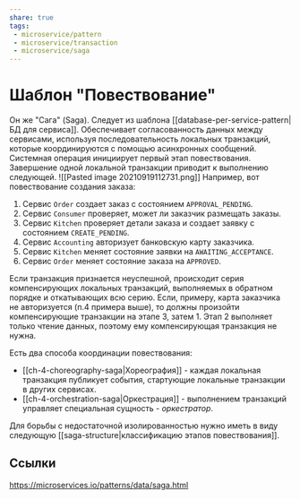 ```yaml
---
share: true
tags:
 - microservice/pattern
 - microservice/transaction
 - microservice/saga
---
```

# Шаблон "Повествование"
Он же "Сага" (Saga). Следует из шаблона [[database-per-service-pattern|БД для сервиса]].
Обеспечивает согласованность данных между сервисами, используя последовательность локальных транзакций, которые координируются с помощью асинхронных сообщений.
Системная операция инициирует первый этап повествования. Завершение одной локальной транзакции приводит к выполнению следующей. 
![[Pasted image 20210919112731.png]]
Например, вот повествование создания заказа:
1. Сервис `Order` создает заказ с состоянием `APPROVAL_PENDING`.
2. Сервис `Consumer` проверяет, может ли заказчик размещать заказы.
3. Сервис `Kitchen` проверяет детали заказа и создает заявку с состоянием `CREATE_PENDING`.
4. Сервис `Accounting` авторизует банковскую карту заказчика.
5. Сервис `Kitchen` меняет состояние заявки на `AWAITING_ACCEPTANCE`.
6. Сервис `Order` меняет состояние заказа на `APPROVED`.

Если транзакция признается неуспешной, происходит серия компенсирующих локальных транзакций, выполняемых в обратном порядке и откатывающих всю серию. Если, примеру, карта заказчика не авторизуется (п.4 примера выше), то должны произойти компенсирующие транзакции на этапе 3, затем 1. Этап 2 выполняет только чтение данных, поэтому ему компенсирующая транзакция не нужна.

Есть два способа координации повествования:
- [[ch-4-choreography-saga|Хореография]] - каждая локальная транзакция публикует события, стартующие локальные транзакции в других сервисах. 
- [[ch-4-orchestration-saga|Оркестрация]] - выполнением транзакций управляет специальная сущность - *оркестратор*.

Для борьбы с недостаточной изолированностью нужно иметь в виду следующую [[saga-structure|классификацию этапов повествования]].

## Ссылки
https://microservices.io/patterns/data/saga.html